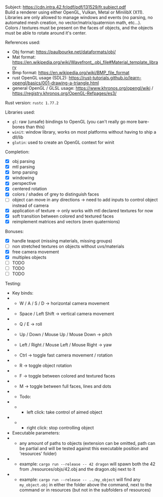 Subject: https://cdn.intra.42.fr/pdf/pdf/131529/fr.subject.pdf \
Build a renderer using either OpenGL, Vulkan, Metal or MinilibX (X11). \
Libraries are only allowed to manage windows and events (no parsing, no automated mesh creation, no vector/matrix/quaternion math, etc...). \
Colors / textures must be present on the faces of objects, and the objects must be able to rotate around it's center.

References used:
- Obj format: https://paulbourke.net/dataformats/obj/
- Mat format: https://en.wikipedia.org/wiki/Wavefront_.obj_file#Material_template_library
- Bmp format: https://en.wikipedia.org/wiki/BMP_file_format
- rust OpenGL usage (SDL2): https://rust-tutorials.github.io/learn-opengl/basics/001-drawing-a-triangle.html
- general OpenGL / GLSL usage: https://www.khronos.org/opengl/wiki / https://registry.khronos.org/OpenGL-Refpages/es3/

Rust version: `rustc 1.77.2`

Libraries used:
- `gl`: raw (unsafe) bindings to OpenGL (you can't really go more bare-bones than this)
- `winit`: window library, works on most platforms without having to ship a dll/lib
- `glutin`: used to create an OpenGL context for winit

Completion:
- [x] obj parsing
- [x] mtl parsing
- [x] bmp parsing
- [x] windowing
- [x] perspective
- [x] centered rotation
- [x] colors / shades of grey to distinguish faces
- [ ] object can move in any directions -> need to add inputs to control object instead of camera
- [x] application of texture -> only works with mtl declared textures for now
- [x] soft transition between colored and textured faces
- [x] reimplement matrices and vectors (even quaternions)

Bonuses:
- [x] handle teapot (missing materials, missing groups)
- [ ] non stretched textures on objects without uvs/materials
- [x] free camera movement
- [x] multiples objects
- [ ] TODO
- [ ] TODO
- [ ] TODO

Testing:
- Key binds:
- - W / A / S / D -> horizontal camera movement
- - Space / Left Shift -> vertical camera movement
- - Q / E -> roll
- - Up / Down / Mouse Up / Mouse Down -> pitch
- - Left / Right / Mouse Left / Mouse Right -> yaw
- - Ctrl -> toggle fast camera movement / rotation
- - R -> toggle object rotation
- - F -> toggle between colored and textured faces
- - M -> toggle between full faces, lines and dots
- - Todo:
- - - left click: take control of aimed object
- - - right click: stop controlling object
- Executable parameters:
- - any amount of paths to objects (extension can be omitted, path can be partial and will be tested against this executable position and 'resources' folder)
- - example: `cargo run --release -- 42 dragon` will spawn both the 42 from ./resources/objs/42.obj and the dragon.obj next to it
- - example: `cargo run --release -- ../my_object` will find any `my_object.obj` in either the folder above the command, next to the command or in resources (but not in the subfolders of resources)